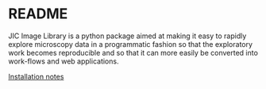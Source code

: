 # README

JIC Image Library is a python package aimed at making it easy to rapidly
explore microscopy data in a programmatic fashion so that the exploratory work
becomes reproducible and so that it can more easily be converted into
work-flows and web applications.

[Installation notes](https://github.com/JIC-CSB/jicimagelib/blob/master/docs/source/installation_notes.rst)
